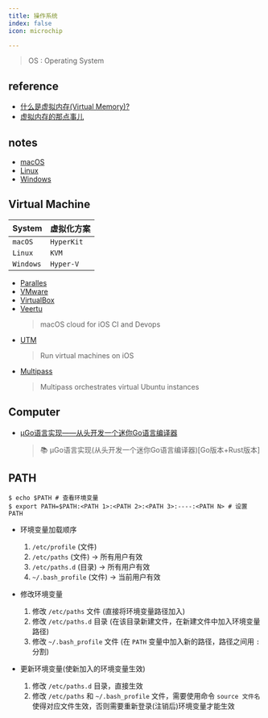 ```yaml
---
title: 操作系统
index: false
icon: microchip

---
```


> OS : Operating System

<!-- more -->

## reference

- [什么是虚拟内存(Virtual Memory)?](https://zhuanlan.zhihu.com/p/82746153)
- [虚拟内存的那点事儿](https://sylvanassun.github.io/2017/10/29/2017-10-29-virtual_memory/)

## notes

- [macOS](macOS.md)
- [Linux](./linux/README.md)
- [Windows](windows.md)

## Virtual Machine

| System | 虚拟化方案
| -- | --
| `macOS`   | `HyperKit`
| `Linux`   | `KVM`
| `Windows` | `Hyper-V` 

- [Paralles](https://www.parallels.com/) 
- [VMware](https://www.vmware.com/)
- [VirtualBox](https://www.virtualbox.org/)
- [Veertu](https://veertu.com/) 
    > macOS cloud for iOS CI and Devops
- [UTM](https://getutm.app/) 
    > Run virtual machines on iOS
- [Multipass](https://github.com/canonical/multipass)
    > Multipass orchestrates virtual Ubuntu instances

## Computer

- [µGo语言实现——从头开发一个迷你Go语言编译器](https://github.com/wa-lang/ugo-compiler-book)
    > 📚 µGo语言实现(从头开发一个迷你Go语言编译器)[Go版本+Rust版本]

## PATH

```shell
$ echo $PATH # 查看环境变量
$ export PATH=$PATH:<PATH 1>:<PATH 2>:<PATH 3>:----:<PATH N> # 设置 PATH
```

- 环境变量加载顺序
    1. `/etc/profile`       (文件)
    2. `/etc/paths`         (文件) -> 所有用户有效   
    3. `/etc/paths.d`       (目录) -> 所有用户有效
    4. `~/.bash_profile`    (文件) -> 当前用户有效

- 修改环境变量
    1. 修改 `/etc/paths` 文件 (直接将环境变量路径加入)
    2. 修改 `/etc/paths.d` 目录 (在该目录新建文件，在新建文件中加入环境变量路径)
    3. 修改 `~/.bash_profile` 文件 (在 `PATH` 变量中加入新的路径，路径之间用 `:` 分割)
    
- 更新环境变量(使新加入的环境变量生效)
    1. 修改 `/etc/paths.d` 目录，直接生效
    2. 修改 `/etc/paths` 和 `~/.bash_profile` 文件，需要使用命令 `source 文件名` 使得对应文件生效，否则需要重新登录(注销后)环境变量才能生效